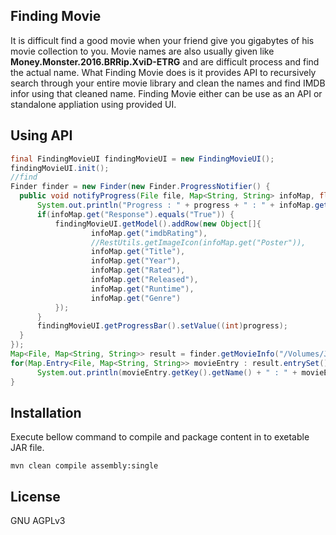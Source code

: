 ## Finding Movie

It is difficult find a good movie when your friend give you gigabytes of his movie collection to you. Movie names are also usually given like **Money.Monster.2016.BRRip.XviD-ETRG** and are difficult process and find the actual name. What Finding Movie does is it provides API to recursively search through your entire movie library and clean the names and find IMDB infor using that cleaned name. Finding Movie either can be use as an API or standalone appliation using provided UI.

## Using API
```java
final FindingMovieUI findingMovieUI = new FindingMovieUI();
findingMovieUI.init();
//find
Finder finder = new Finder(new Finder.ProgressNotifier() {
  public void notifyProgress(File file, Map<String, String> infoMap, float progress) {
      System.out.println("Progress : " + progress + " : " + infoMap.get("Title") + " : " + infoMap.get("imdbRating"));
      if(infoMap.get("Response").equals("True")) {
          findingMovieUI.getModel().addRow(new Object[]{
                  infoMap.get("imdbRating"),
                  //RestUtils.getImageIcon(infoMap.get("Poster")),
                  infoMap.get("Title"),
                  infoMap.get("Year"),
                  infoMap.get("Rated"),
                  infoMap.get("Released"),
                  infoMap.get("Runtime"),
                  infoMap.get("Genre")
          });
      }
      findingMovieUI.getProgressBar().setValue((int)progress);
  }
});
Map<File, Map<String, String>> result = finder.getMovieInfo("/Volumes/JayamalHD/Films/");
for(Map.Entry<File, Map<String, String>> movieEntry : result.entrySet()){
      System.out.println(movieEntry.getKey().getName() + " : " + movieEntry.getValue().get("Title") + " : " + movieEntry.getValue().get("imdbRating"));
}
```
## Installation

Execute bellow command to compile and package content in to exetable JAR file.
```
mvn clean compile assembly:single
```
## License
GNU AGPLv3
